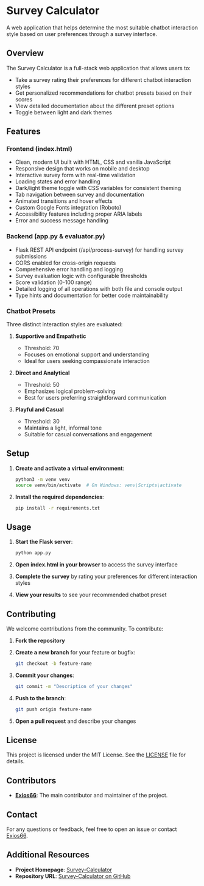 # Survey Calculator

A web application that helps determine the most suitable chatbot interaction style based on user preferences through a survey interface.

## Overview

The Survey Calculator is a full-stack web application that allows users to:
- Take a survey rating their preferences for different chatbot interaction styles
- Get personalized recommendations for chatbot presets based on their scores
- View detailed documentation about the different preset options
- Toggle between light and dark themes

## Features

### Frontend (index.html)
- Clean, modern UI built with HTML, CSS and vanilla JavaScript
- Responsive design that works on mobile and desktop
- Interactive survey form with real-time validation
- Loading states and error handling
- Dark/light theme toggle with CSS variables for consistent theming
- Tab navigation between survey and documentation
- Animated transitions and hover effects
- Custom Google Fonts integration (Roboto)
- Accessibility features including proper ARIA labels
- Error and success message handling

### Backend (app.py & evaluator.py)
- Flask REST API endpoint (/api/process-survey) for handling survey submissions
- CORS enabled for cross-origin requests
- Comprehensive error handling and logging
- Survey evaluation logic with configurable thresholds
- Score validation (0-100 range)
- Detailed logging of all operations with both file and console output
- Type hints and documentation for better code maintainability

### Chatbot Presets
Three distinct interaction styles are evaluated:

1. **Supportive and Empathetic**
   - Threshold: 70
   - Focuses on emotional support and understanding
   - Ideal for users seeking compassionate interaction

2. **Direct and Analytical**
   - Threshold: 50
   - Emphasizes logical problem-solving
   - Best for users preferring straightforward communication

3. **Playful and Casual**
   - Threshold: 30
   - Maintains a light, informal tone
   - Suitable for casual conversations and engagement

## Setup

1. **Create and activate a virtual environment**:
    ```bash
    python3 -m venv venv
    source venv/bin/activate  # On Windows: venv\Scripts\activate
    ```

2. **Install the required dependencies**:
    ```bash
    pip install -r requirements.txt
    ```

## Usage

1. **Start the Flask server**:
    ```bash
    python app.py
    ```

2. **Open index.html in your browser** to access the survey interface

3. **Complete the survey** by rating your preferences for different interaction styles

4. **View your results** to see your recommended chatbot preset

## Contributing

We welcome contributions from the community. To contribute:

1. **Fork the repository**

2. **Create a new branch** for your feature or bugfix:
    ```bash
    git checkout -b feature-name
    ```

3. **Commit your changes**:
    ```bash
    git commit -m "Description of your changes"
    ```

4. **Push to the branch**:
    ```bash
    git push origin feature-name
    ```

5. **Open a pull request** and describe your changes

## License

This project is licensed under the MIT License. See the [LICENSE](LICENSE) file for details.

## Contributors

- **[Exios66](https://github.com/Exios66)**: The main contributor and maintainer of the project.

## Contact

For any questions or feedback, feel free to open an issue or contact [Exios66](https://github.com/Exios66).

## Additional Resources

- **Project Homepage**: [Survey-Calculator](https://exios66.github.io/Survey-Calculator/)
- **Repository URL**: [Survey-Calculator on GitHub](https://github.com/Exios66/Survey-Calculator)
